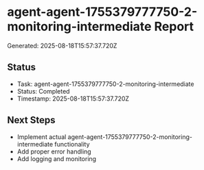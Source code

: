 # agent-agent-1755379777750-2-monitoring-intermediate Report

Generated: 2025-08-18T15:57:37.720Z

## Status
- Task: agent-agent-1755379777750-2-monitoring-intermediate
- Status: Completed
- Timestamp: 2025-08-18T15:57:37.720Z

## Next Steps
- Implement actual agent-agent-1755379777750-2-monitoring-intermediate functionality
- Add proper error handling
- Add logging and monitoring
